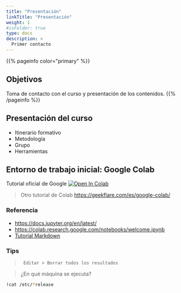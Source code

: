 ```yaml
---
title: "Presentación"
linkTitle: "Presentación"
weight: 1
#isFolder: true
type: docs
description: >
  Primer contacto
---
```



{{% pageinfo color="primary" %}}
## Objetivos
Toma de contacto con el curso y presentación de los contenidos.
{{% /pageinfo %}}

## Presentación del curso
* Itinerario formativo
* Metodología
* Grupo
* Herramientas

## Entorno de trabajo inicial: Google Colab

Tutorial oficial de Google <a target="_blank" href="https://colab.research.google.com/drive/17uy0s5-kKQ8TW-ab6Ny48jwt33XN20F7">
  <img src="https://colab.research.google.com/assets/colab-badge.svg" alt="Open In Colab"/>
</a>

> Otro tutorial de Colab https://geekflare.com/es/google-colab/

### Referencia 
* https://docs.jupyter.org/en/latest/
* https://colab.research.google.com/notebooks/welcome.ipynb
* [Tutorial Markdown](https://colab.research.google.com/notebooks/markdown_guide.ipynb)

### Tips
> ` Editar > Borrar todos los resultados`

> ¿En qué máquina se ejecuta?
```bash
!cat /etc/*release 
```
